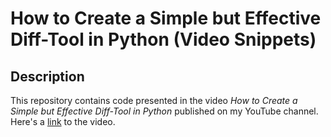 # How to Create a Simple but Effective Diff-Tool in Python (Video Snippets)

## Description

This repository contains code presented in the video *How to Create a Simple but Effective Diff-Tool in Python* published on my YouTube channel.
Here's a [link](https://youtu.be/3aZa-3TYzZo) to the video.
